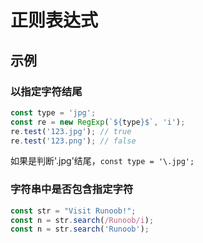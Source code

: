 # 正则表达式

## 示例

### 以指定字符结尾
```js
const type = 'jpg';
const re = new RegExp(`${type}$`, 'i');
re.test('123.jpg'); // true
re.test('123.png'); // false
```
如果是判断'.jpg'结尾，`const type = '\.jpg';`

### 字符串中是否包含指定字符

```js
const str = "Visit Runoob!"; 
const n = str.search(/Runoob/i);
const n = str.search('Runoob');
```
